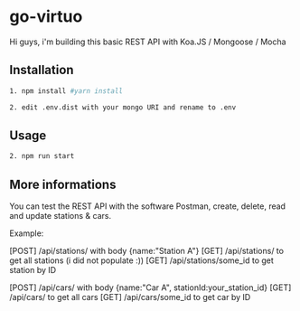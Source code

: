 # go-virtuo

Hi guys, i'm building this basic REST API with Koa.JS / Mongoose / Mocha

## Installation

```bash
1. npm install #yarn install
```

```bash
2. edit .env.dist with your mongo URI and rename to .env
```


## Usage

```bash
2. npm run start
```

## More informations

You can test the REST API with the software Postman, create, delete, read and update stations & cars.

Example:

[POST] /api/stations/ with body {name:"Station A"}
[GET] /api/stations/ to get all stations (i did not populate :))
[GET] /api/stations/some_id to get station by ID


[POST] /api/cars/ with body {name:"Car A", stationId:your_station_id}
[GET] /api/cars/ to get all cars
[GET] /api/cars/some_id to get car by ID